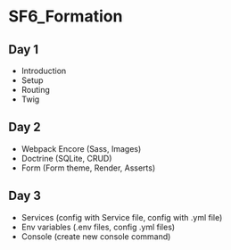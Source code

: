 # SF6_Formation

## Day 1
- Introduction
- Setup
- Routing
- Twig

## Day 2
- Webpack Encore (Sass, Images)
- Doctrine (SQLite, CRUD)
- Form (Form theme, Render, Asserts)

## Day 3
- Services (config with Service file, config with .yml file)
- Env variables (.env files, config .yml files)
- Console (create new console command)